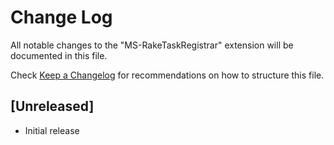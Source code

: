 # Change Log

All notable changes to the "MS-RakeTaskRegistrar" extension will be documented in this file.

Check [Keep a Changelog](http://keepachangelog.com/) for recommendations on how to structure this file.

## [Unreleased]

- Initial release